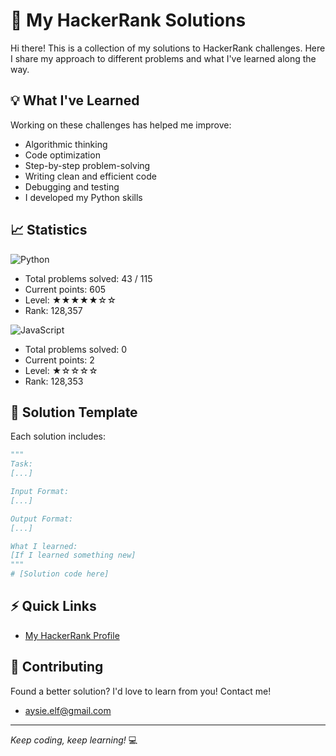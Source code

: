 # 🎯 My HackerRank Solutions

Hi there! This is a collection of my solutions to HackerRank challenges. 
Here I share my approach to different problems and what I've learned along the way.

## 💡 What I've Learned
Working on these challenges has helped me improve:
- Algorithmic thinking
- Code optimization
- Step-by-step problem-solving
- Writing clean and efficient code
- Debugging and testing
- I developed my Python skills

## 📈 Statistics
![Python](https://img.shields.io/badge/Python-14354C?style=for-the-badge&logo=python&logoColor=white)
- Total problems solved: 43 / 115
- Current points: 605
- Level: ★★★★★☆☆
- Rank: 128,357


![JavaScript](https://img.shields.io/badge/JavaScript-323330?style=for-the-badge&logo=javascript&logoColor=F7DF1E)
- Total problems solved: 0
- Current points: 2
- Level: ★☆☆☆☆
- Rank: 128,353


## 📝 Solution Template

Each solution includes:
```python
"""
Task:
[...]

Input Format:
[...]

Output Format:
[...]

What I learned:
[If I learned something new]
"""
# [Solution code here]
```

## ⚡ Quick Links
- [My HackerRank Profile](https://www.hackerrank.com/profile/aysie_elf)

## 🌟 Contributing
Found a better solution? I'd love to learn from you! Contact me!
- aysie.elf@gmail.com
---
*Keep coding, keep learning!* 💻
